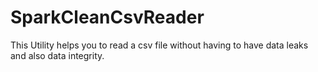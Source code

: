 # SparkCleanCsvReader
This Utility helps you to read a csv file without having to have data leaks and also data integrity.
